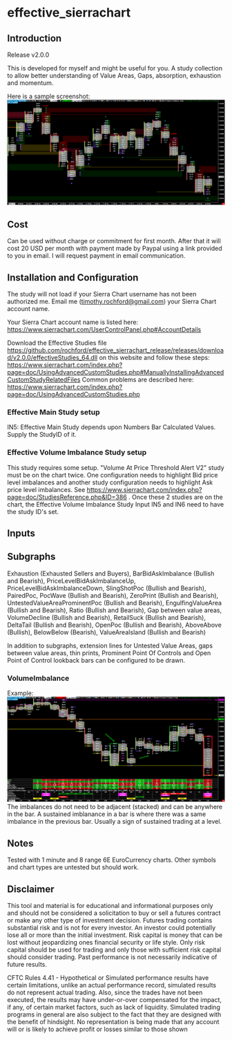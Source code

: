 # effective_sierrachart

## Introduction

Release v2.0.0

This is developed for myself and might be useful for you. A study collection to allow better understanding of Value Areas, Gaps, absorption, exhaustion and momentum.

Here is a sample screenshot: ![SCREENSHOT](http://github.com/rochford/effective_sierrachart_release/blob/main/docs/effective_main.png)

## Cost

Can be used without charge or commitment for first month. After that it will cost 20 USD per month with payment made by Paypal using a link provided to you in email. I will request payment in email communication. 

## Installation and Configuration

The study will not load if your Sierra Chart username has not been authorized me. Email me (timothy.rochford@gmail.com) your Sierra Chart account name. 

Your Sierra Chart account name is listed here: https://www.sierrachart.com/UserControlPanel.php#AccountDetails

Download the Effective Studies file https://github.com/rochford/effective_sierrachart_release/releases/download/v2.0.0/effectiveStudies_64.dll on this website and follow these steps: https://www.sierrachart.com/index.php?page=doc/UsingAdvancedCustomStudies.php#ManuallyInstallingAdvancedCustomStudyRelatedFiles 
Common problems are described here: https://www.sierrachart.com/index.php?page=doc/UsingAdvancedCustomStudies.php

### Effective Main Study setup

IN5: Effective Main Study depends upon Numbers Bar Calculated Values. Supply the StudyID of it.  

### Effective Volume Imbalance Study setup

This study requires some setup. "Volume At Price Threshold Alert V2" study must be on the chart twice. One configuration needs to highlight Bid price level imbalances and another study configuration needs to highlight Ask price level imbalances.
See https://www.sierrachart.com/index.php?page=doc/StudiesReference.php&ID=386 . Once these 2 studies are on the chart, the Effective Volume Imbalance Study Input IN5 and IN6 need to have the study ID's set. 

## Inputs

## Subgraphs

Exhaustion (Exhausted Sellers and Buyers),
BarBidAskImbalance (Bullish and Bearish),
PriceLevelBidAskImbalanceUp,
PriceLevelBidAskImbalanceDown,
SlingShotPoc (Bullish and Bearish),
PairedPoc,
PocWave (Bullish and Bearish),
ZeroPrint (Bullish and Bearish),
UntestedValueAreaProminentPoc (Bullish and Bearish),
EngulfingValueArea (Bullish and Bearish),
Ratio (Bullish and Bearish),
Gap between value areas,
VolumeDecline  (Bullish and Bearish),
RetailSuck (Bullish and Bearish),
DeltaTail  (Bullish and Bearish),
OpenPoc (Bullish and Bearish),
AboveAbove (Bullish),
BelowBelow (Bearish),
ValueAreaIsland (Bullish and Bearish)

In addition to subgraphs, extension lines for Untested Value Areas, gaps between value areas, thin prints, Prominent Point Of Controls and Open Point of Control lookback bars can be configured to be drawn.

### VolumeImbalance

Example: ![SCREENSHOT](http://github.com/rochford/effective_sierrachart_release/blob/main/docs/volumeImbalance.png)
The imbalances do not need to be adjacent (stacked) and can be anywhere in the bar. 
A sustained imblanance in a bar is where there was a same imbalance in the previous bar. Usually a sign of sustained trading at a level.

## Notes

Tested with 1 minute and 8 range 6E EuroCurrency charts. Other symbols and chart types are untested but should work. 

## Disclaimer

This tool and material is for educational and informational purposes only and should not be considered a
solicitation to buy or sell a futures contract or make any other type of investment decision. Futures
trading contains substantial risk and is not for every investor. An investor could potentially lose all or
more than the initial investment. Risk capital is money that can be lost without jeopardizing ones
financial security or life style. Only risk capital should be used for trading and only those with sufficient
risk capital should consider trading. Past performance is not necessarily indicative of future results.

CFTC Rules 4.41 - Hypothetical or Simulated performance results have certain limitations, unlike an
actual performance record, simulated results do not represent actual trading. Also, since the trades have
not been executed, the results may have under-or-over compensated for the impact, if any, of certain
market factors, such as lack of liquidity. Simulated trading programs in general are also subject to the
fact that they are designed with the benefit of hindsight. No representation is being made that any
account will or is likely to achieve profit or losses similar to those shown
